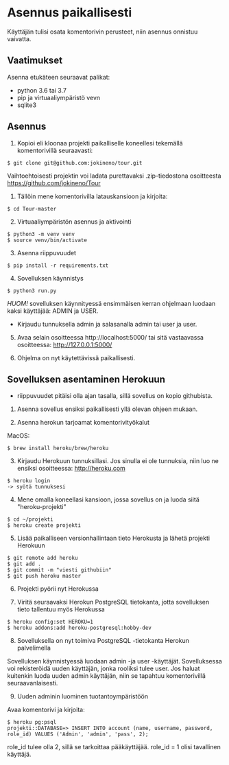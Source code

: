 # Asennus paikallisesti

Käyttäjän tulisi osata komentorivin perusteet, niin asennus onnistuu vaivatta. 

## Vaatimukset

Asenna etukäteen seuraavat palikat:

- python 3.6 tai 3.7
- pip ja virtuaaliympäristö vevn
- sqlite3


## Asennus

1. Kopioi eli kloonaa projekti paikalliselle koneellesi tekemällä komentorivillä seuraavasti: 
```
$ git clone git@github.com:jokineno/tour.git
```

Vaihtoehtoisesti projektin voi ladata purettavaksi .zip-tiedostona osoitteesta https://github.com/jokineno/Tour

1. Tällöin mene komentorivilla latauskansioon ja kirjoita: 
```
$ cd Tour-master
```

2. Virtuaaliympäristön asennus ja aktivointi
```
$ python3 -m venv venv
$ source venv/bin/activate
```

3. Asenna riippuvuudet

```
$ pip install -r requirements.txt
```

4. Sovelluksen käynnistys
```
$ python3 run.py
```

_HUOM!_ sovelluksen käynnityessä ensimmäisen kerran ohjelmaan luodaan kaksi käyttäjää: ADMIN ja USER. 
- Kirjaudu tunnuksella admin ja salasanalla admin tai user ja user. 

5. Avaa selain osoitteessa http://localhost:5000/ tai sitä vastaavassa osoitteessa: http://127.0.0.1:5000/

6. Ohjelma on nyt käytettävissä paikallisesti. 


## Sovelluksen asentaminen Herokuun

+ riippuvuudet pitäisi olla ajan tasalla, sillä sovellus on kopio githubista. 

1. Asenna sovellus ensiksi paikallisesti yllä olevan ohjeen mukaan.

2. Asenna herokun tarjoamat komentorivityökalut


MacOS:
```
$ brew install heroku/brew/heroku
```

3. Kirjaudu Herokuun tunnuksillasi. Jos sinulla ei ole tunnuksia, niin luo ne ensiksi osoitteessa: http://heroku.com

```
$ heroku login
-> syötä tunnuksesi
```

4. Mene omalla koneellasi kansioon, jossa sovellus on ja luoda siitä "heroku-projekti"

```
$ cd ~/projekti
$ heroku create projekti
```

5. Lisää paikalliseen versionhallintaan tieto Herokusta ja lähetä projekti Herokuun

```
$ git remote add heroku
$ git add .
$ git commit -m "viesti githubiin"
$ git push heroku master
```

6. Projekti pyörii nyt Herokussa

7. Viritä seuraavaksi Herokun PostgreSQL tietokanta, jotta sovelluksen tieto tallentuu myös Herokussa
```
$ heroku config:set HEROKU=1
$ heroku addons:add heroku-postgresql:hobby-dev
```

8. Sovelluksella on nyt toimiva PostgreSQL -tietokanta Herokun palvelimella

Sovelluksen käynnistyessä luodaan admin -ja user -käyttäjät. Sovelluksessa voi rekisteröidä uuden käyttäjän, jonka rooliksi tulee user. Jos haluat kuitenkin luoda uuden admin käyttäjän, niin se tapahtuu komentorivillä seuraavanlaisesti. 

9. Uuden adminin luominen tuotantoympäristöön

Avaa komentorivi ja kirjoita: 

```
$ heroku pg:psql
projekti::DATABASE=> INSERT INTO account (name, username, password, role_id) VALUES ('Admin', 'admin', 'pass', 2);
```

role_id tulee olla 2, sillä se tarkoittaa pääkäyttäjää. role_id = 1 olisi tavallinen käyttäjä. 